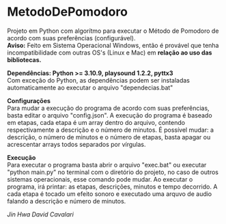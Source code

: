 # MetodoDePomodoro
Projeto em Python com algorítmo para executar o Método de Pomodoro de acordo com suas preferências (configurável).
<br><b>Aviso:</b> Feito em Sistema Operacional Windows, então é provável que tenha incompatibilidade com outras OS's (Linux e Mac) em <b>relação ao uso das bibliotecas.</b>

<b>Dependências: Python >= 3.10.9, playsound 1.2.2, pyttx3</b><br>
Com exceção do Python, as dependências podem ser instaladas automaticamente ao executar o arquivo "dependecias.bat"

<b>Configurações</b><br>
Para mudar a execução do programa de acordo com suas preferências, basta editar o arquivo "config.json". A execução do programa é baseado em etapas, cada etapa é um array dentro do arquivo, contendo respectivamente a descrição e o número de minutos. É possível mudar: a descrição, o número de minutos e o número de etapas, basta apagar ou acrescentar arrays todos separados por vírgulas. 

<b>Execução</b><br>
Para executar o programa basta abrir o arquivo "exec.bat" ou executar "python main.py" no terminal com o diretório do projeto, no caso de outros sistemas operacionais, esse comando pode mudar. Ao executar o programa, irá printar: as etapas, descrições, minutos e tempo decorrido. A cada etapa é tocado um efeito sonoro e executado uma arquvo de audio falando a descrição e número de minutos.

<i>Jin Hwa David Cavalari</i>
